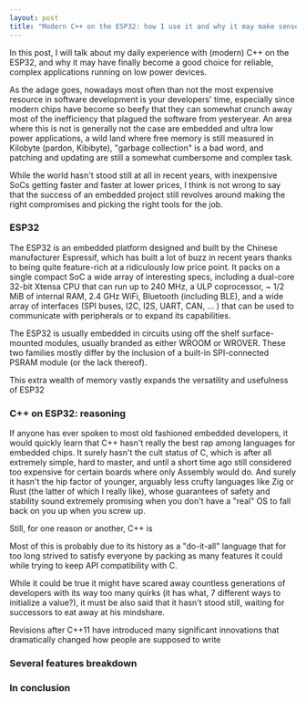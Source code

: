 ```yaml
---
layout: post
title: "Modern C++ on the ESP32: how I use it and why it may make sense"
---
```


In this post, I will talk about my daily experience with (modern) C++ on the ESP32, and why it may have finally become a good choice for reliable, complex applications running on low power devices.

As the adage goes, nowadays most often than not the most expensive resource in software development is your developers' time, especially since modern chips have become so beefy that they can somewhat crunch away most of the inefficiency that plagued the software from yesteryear. An area where this is not is generally not the case are embedded and ultra low power applications, a wild land where free memory is still measured in Kilobyte (pardon, Kibibyte), "garbage collection" is a bad word, and patching and updating are still a somewhat cumbersome and complex task.

While the world hasn't stood still at all in recent years, with inexpensive SoCs getting faster and faster at lower prices, I think is not wrong to say that the success of an embedded project still revolves around making the right compromises and picking the right tools for the job. 

### ESP32

The ESP32 is an embedded platform designed and built by the Chinese manufacturer Espressif, which has built a lot of buzz in recent years thanks to being quite feature-rich at a ridiculously low price point. It packs on a single compact SoC a wide array of interesting specs, including a dual-core 32-bit Xtensa CPU that can run up to 240 MHz, a ULP coprocessor, ~ 1/2 MiB of internal RAM, 2.4 GHz WiFi, Bluetooth (including BLE), and a wide array of interfaces (SPI buses, I2C, I2S, UART, CAN, ... ) that can be used to communicate with peripherals or to expand its capabilities. 

The ESP32 is usually embedded in circuits using off the shelf surface-mounted modules, usually branded as either WROOM or WROVER. These two families mostly differ by the inclusion of a built-in SPI-connected PSRAM module (or the lack thereof).

This extra wealth of memory vastly expands the versatility and usefulness of ESP32


### C++ on ESP32: reasoning

If anyone has ever spoken to most old fashioned embedded developers, it would quickly learn that C++ hasn't really the best rap among languages for embedded chips.
It surely hasn't the cult status of C, which is after all extremely simple, hard to master, and until a short time ago still considered too expensive for certain boards where only Assembly would do. And surely it hasn't the hip factor of younger, arguably less crufty languages like Zig or Rust (the latter of which I really like), whose guarantees of safety and stability sound extremely promising when you don't have a "real" OS to fall back on you up when you screw up.

Still, for one reason or another, C++ is 

Most of this is probably due to its history as a "do-it-all" language that for too long strived to satisfy everyone by packing as many features it could while trying to keep API compatibility with C. 

While it could be true it might have scared away countless generations of developers with its way too many quirks (it has what, 7 different ways to initialize a value?), it must be also said that it hasn't stood still, waiting for successors to eat away at his mindshare. 

Revisions after C++11 have introduced many significant innovations that dramatically changed how people are supposed to write 






### Several features breakdown



### In conclusion

